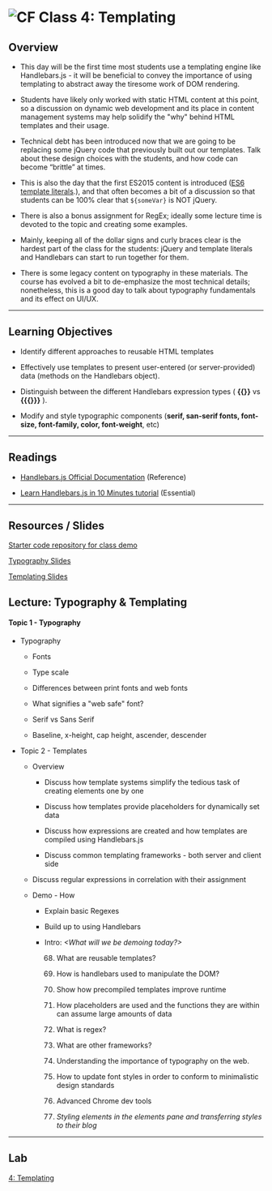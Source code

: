 ![CF](https://i.imgur.com/7v5ASc8.png)  Class 4: Templating
=======
## Overview
<!-- Provide a general overview of the daily concepts and processes that will be covered in lectures and labs -->

- This day will be the first time most students use a templating engine like Handlebars.js - it will be beneficial to convey the importance of using templating to abstract away the tiresome work of DOM rendering.

- Students have likely only worked with static HTML content at this point, so a discussion on dynamic web development and its place in content management systems may help solidify the "why" behind HTML templates and their usage.

- Technical debt has been introduced now that we are going to be replacing some jQuery code that previously built out our templates. Talk about these design choices with the students, and how code can become “brittle” at times.

- This is also the day that the first ES2015 content is introduced ([ES6 template literals](https://developer.mozilla.org/en-US/docs/Web/JavaScript/Reference/Template_literals).), and that often becomes a bit of a discussion so that students can be 100% clear that `${someVar}` is NOT jQuery.

- There is also a bonus assignment for RegEx; ideally some lecture time is devoted to the topic and creating some examples.

- Mainly, keeping all of the dollar signs and curly braces clear is the hardest part of the class for the students: jQuery and template literals and Handlebars can start to run together for them.

- There is some legacy content on typography in these materials. The course has evolved a bit to de-emphasize the most technical details; nonetheless, this is a good day to talk about typography fundamentals and its effect on UI/UX.

---

## Learning Objectives
<!--
ABCD:
  Audience: Program participants
  Behavior: Expected learning/behavior changes/results
  Condition:
    Circumstances that lead to change/result
    When change/result are expected to occur
  Degree: How much change occurs (%) for how many participants (#)
-->

* Identify different approaches to reusable HTML templates

* Effectively use templates to present user-entered (or server-provided) data (methods on the Handlebars object).

* Distinguish between the different Handlebars expression types ( **{{}}** vs **{{{}}}** ).

* Modify and style typographic components (**serif, san-serif fonts, font-size, font-family, color, font-weight**, etc)

---

## Readings
<!-- List of readings required for this content; readings being completed by the start of this lecture -->

* [Handlebars.js Official Documentation](http://handlebarsjs.com/) (Reference)

* [Learn Handlebars.js in 10 Minutes tutorial](http://tutorialzine.com/2015/01/learn-handlebars-in-10-minutes/) (Essential)

---

## Resources / Slides
<!-- Provide any links to external slides or other resources that will support the delivery of content. These can also be student-facing docs! -->

[Starter code repository for class demo](https://github.com/codefellows/301-04-handlebars-demo)

[Typography Slides](https://docs.google.com/presentation/d/12lziyHjqGJ_dKrJpmGJzFonXsUkx2kd2ckoRBhBoeX8/edit#slide=id.p)

[Templating Slides](https://www.icloud.com/keynote/000d0EEd1VgwzZ_jDy4fnCdsA#Code_301_-_Class_4)

## Lecture: Typography & Templating
<!-- List any high level topics, as well as any sub-topic, and associated details or notes that instructors may require to deliver this content -->

#### Topic 1 - Typography

* Typography

    * Fonts

    * Type scale

    * Differences between print fonts and web fonts

    * What signifies a "web safe" font?

    * Serif vs Sans Serif

    * Baseline, x-height, cap height, ascender, descender

* Topic 2 - Templates

    * Overview

        * Discuss how template systems simplify the tedious task of creating elements one by one

        * Discuss how templates provide placeholders for dynamically set data

        * Discuss how expressions are created and how templates are compiled using Handlebars.js

        * Discuss common templating frameworks - both server and client side

    * Discuss regular expressions in correlation with their assignment

    * Demo - How

        * Explain basic Regexes

        * Build up to using Handlebars

        * Intro: *<What will we be demoing today?>*

            68. What are reusable templates?

            69. How is handlebars used to manipulate the DOM?

            70. Show how precompiled templates improve runtime

            71. How placeholders are used and the functions they are within can assume large amounts of data

            72. What is regex?

            73. What are other frameworks?

            74. Understanding the importance of typography on the web.

            75. How to update font styles in order to conform to minimalistic design standards

            76. Advanced Chrome dev tools

            77. *Styling elements in the elements pane and transferring styles to their blog*

---

## Lab
<!-- Provide a link to the daily lab README in the Labs directory, and review this document as part of the lecture -->
[4: Templating](../../labs/04-templating/README.md)
